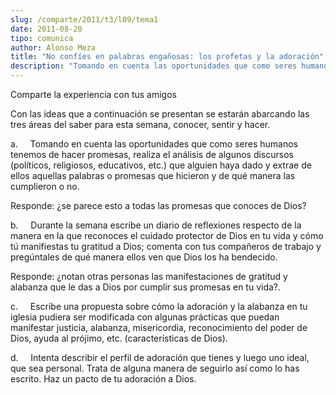 ```yaml
---
slug: /comparte/2011/t3/l09/tema1
date: 2011-08-20
tipo: comunica
author: Alonso Meza
title: "No confíes en palabras engañosas: los profetas y la adoración"
description: "Tomando en cuenta las oportunidades que como seres humanos tenemos de hacer  promesas, realiza el análisis de algunos discursos (políticos, religiosos,  educativos, etc.) que alguien haya dado y extrae de ellos aquellas palabras o  promesas que hicieron y de qué manera las cum..."
---
```


Comparte la experiencia con tus amigos

Con las ideas que a continuación se presentan se estarán abarcando las tres áreas del saber para esta semana, conocer, sentir y hacer.

a.     Tomando en cuenta las oportunidades que como seres humanos tenemos de hacer promesas, realiza el análisis de algunos discursos (políticos, religiosos, educativos, etc.) que alguien haya dado y extrae de ellos aquellas palabras o promesas que hicieron y de qué manera las cumplieron o no.

Responde: ¿se parece esto a todas las promesas que conoces de Dios?

b.     Durante la semana escribe un diario de reflexiones respecto de la manera en la que reconoces el cuidado protector de Dios en tu vida y cómo tú manifiestas tu gratitud a Dios; comenta con tus compañeros de trabajo y pregúntales de qué manera ellos ven que Dios los ha bendecido.

Responde: ¿notan otras personas las manifestaciones de gratitud y alabanza que le das a Dios por cumplir sus promesas en tu vida?.

c.     Escribe una propuesta sobre cómo la adoración y la alabanza en tu iglesia pudiera ser modificada con algunas prácticas que puedan manifestar justicia, alabanza, misericordia, reconocimiento del poder de Dios, ayuda al prójimo, etc. (características de Dios).

d.     Intenta describir el perfil de adoración que tienes y luego uno ideal, que sea personal. Trata de alguna manera de seguirlo así como lo has escrito. Haz un pacto de tu adoración a Dios.
